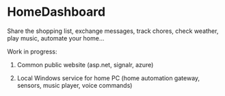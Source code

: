 HomeDashboard
=============

Share the shopping list, exchange messages, track chores, check weather, play music, automate your home...

Work in progress:

1. Common public website (asp.net, signalr, azure)

2. Local Windows service for home PC (home automation gateway, sensors, music player, voice commands)

